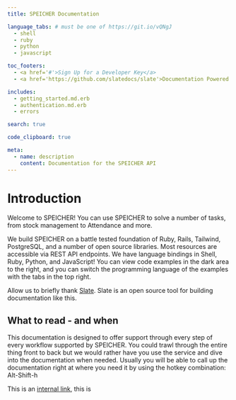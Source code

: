 ```yaml
---
title: SPEICHER Documentation

language_tabs: # must be one of https://git.io/vQNgJ
  - shell
  - ruby
  - python
  - javascript

toc_footers:
  - <a href='#'>Sign Up for a Developer Key</a>
  - <a href='https://github.com/slatedocs/slate'>Documentation Powered by Slate</a>

includes:
  - getting_started.md.erb
  - authentication.md.erb
  - errors

search: true

code_clipboard: true

meta:
  - name: description
    content: Documentation for the SPEICHER API
---
```


# Introduction

Welcome to SPEICHER! You can use SPEICHER to solve a number of tasks, 
from stock management to Attendance and more.

We build SPEICHER on a battle tested foundation of Ruby, Rails, Tailwind, PostgreSQL, and a number of open source libraries. Most resources are accessible via REST API endpoints. We have language bindings in Shell, Ruby, Python, and JavaScript! You can view code examples in the dark area to the right, and you can switch the programming language of the examples with the tabs in the top right.

Allow us to briefly thank [Slate](https://github.com/slatedocs/slate). Slate is an open source tool for building documentation like this. 

## What to read - and when

This documentation is designed to offer support through every step of every workflow supported by SPEICHER. You could trawl through the entire thing front to back but we would rather have you use the service and dive into the documentation when needed. Usually you will be able to call up the documentation right at where you need it by using the hotkey combination: Alt-Shift-h

This is an [internal link](#replace-api-key), this is 